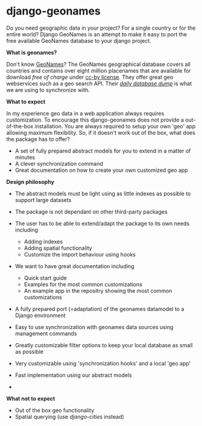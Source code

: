 # django-geonames

Do you need geographic data in your project? For a single country or for the entire world? Django GeoNames is an attempt to make it easy to port the free available GeoNames database to your django project. 

__What is geonames?__

Don't know [GeoNames](http://www.geonames.org/)? The GeoNames geographical database covers all countries and contains over eight million placenames that are available for download *free of charge* under [cc-by license](https://creativecommons.org/licenses/by/3.0/). They offer great geo webservices such as a geo search API. Their *[daily database dump](http://download.geonames.org/export/dump/)* is what we are using to synchronize with.

__What to expect__

In my experience geo data in a web application always requires customization. To encourage this django-geonames does not provide a out-of-the-box installation. You are always required to setup your own 'geo' app allowing maximum flexibility. So, if it doesn't work out of the box, what does the package has to offer? 

* A set of fully prepared abstract models for you to extend in a matter of minutes
* A clever synchronization command
* Great documentation on how to create your own customized geo app

__Design philosophy__

* The abstract models must be light using as little indexes as possible to support large datasets
* The package is not dependant on other third-party packages
* The user has to be able to extend/adapt the package to its own needs including
  * Adding indexes
  * Adding spatial functionality
  * Customize the import behaviour using hooks
* We want to have great documentation including
  * Quick start guide
  * Examples for the most common customizations
  * An example app in the repositry showing the most common customizations
    



* A fully prepared port (=adaptation) of the geonames datamodel to a Django environment 
* Easy to use synchronization with geonames data sources using management commands
* Greatly customizable filter options to keep your local database as small as possible
* Very customizable using 'synchronization hooks' and a local 'geo app' 
* Fast implementation using our abstract models
* 

__What not to expect__

* Out of the box geo functionality
* Spatial querying (use *django-cities* instead)

